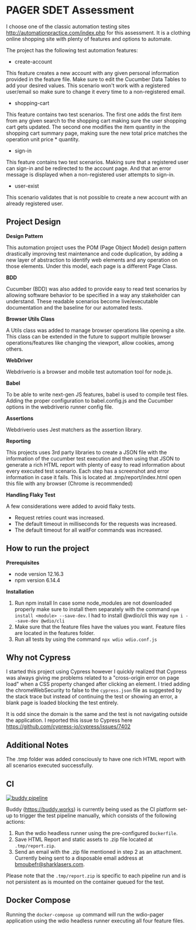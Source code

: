 # PAGER SDET Assessment
I choose one of the classic automation testing sites http://automationpractice.com/index.php for this assessment. It is a clothing
online shopping site with plenty of features and options to automate.

The project has the following test automation features:

* create-account

This feature creates a new account with any given personal information provided in the feature file. Make sure to edit the 
Cucumber Data Tables to add your desired values. This scenario won't work with a registered user/email so make sure to change it every time to a non-registered email.
 
* shopping-cart


This feature contains two test scenarios. The first one adds the first item from any given search to the shopping cart making sure the user shopping cart gets updated. The second one modifies the item quantity in the shopping cart summary page, making sure the new total price matches the operation unit price * quantity. 

* sign-in


This feature contains two test scenarios. Making sure that a registered user can sign-in and be redirected to the account page. And that an error message is displayed
when a non-registered user attempts to sign-in. 

* user-exist


This scenario validates that is not possible to create a new account with an already registered user.

## Project Design
**Design Pattern**


This automation project uses the POM (Page Object Model) design pattern drastically improving test maintenance and code duplication, by adding a new layer of abstraction to identify web elements and any operation on those elements. Under this model, each page is a different Page Class.

**BDD**


Cucumber (BDD) was also added to provide easy to read test scenarios by allowing software behavior to be specified in a way any stakeholder can understand. These readable scenarios become live/executable documentation and the baseline for our automated tests. 

**Browser Utils Class**


A Utils class was added to manage browser operations like opening a site. This class can be extended in the future to support multiple browser operations/features like changing the viewport, allow cookies, among others.

**WebDriver**


Webdriverio is a browser and mobile test automation tool for node.js.

**Babel**


To be able to write next-gen JS features, babel is used to compile test files. Adding the proper configuration to babel.config.js and the Cucumber options in the webdriverio runner config file.

**Assertions**


Webdriverio uses Jest matchers as the assertion library.

**Reporting**


This projects uses 3rd party libraries to create a JSON file with the information of the cucumber test execution and then using that JSON to generate a rich HTML report with plenty of easy to read information
about every executed test scenario. Each step has a screenshot and error information in case it fails. This is located at .tmp/report/index.html open this file with any browser (Chrome is recommended)

**Handling Flaky Test**


A few considerations were added to avoid flaky tests. 
- Request retries count was increased.
- The default timeout in milliseconds for the requests was increased.
- The default timeout for all waitFor commands was increased.

## How to run the project

**Prerequisites**

* node version 12.16.3
* npm version 6.14.4

**Installation**


1. Run npm install In case some node_modules are not downloaded properly make sure to install them separately with the command `npm install <module> --save-dev`. I had to install @wdio/cli this way `npm i --save-dev @wdio/cli`
2. Make sure that the feature files have the values you want. Feature files are located in the features folder.
3. Run all tests by using the command `npx wdio wdio.conf.js`

## Why not Cypress
I started this project using Cypress however I quickly realized that Cypress was always giving me problems related to a "cross-origin error on page load"
when a CSS property changed after clicking an element. I tried adding the chromeWebSecurity to false to the `cypress.json` file as suggested by the stack trace but instead of continuing the test or showing an error, a blank page is loaded blocking the test entirely.

It is odd since the domain is the same and the test is not navigating outside the application. I reported this issue to Cypress here https://github.com/cypress-io/cypress/issues/7402

## Additional Notes
The .tmp folder was added consciously to have one rich HTML report with all scenarios executed successfully.  

## CI
[![buddy pipeline](https://app.buddy.works/felipocorrea90/pager-sdet-assessment/pipelines/pipeline/257282/badge.svg?token=541e8bdee243fe3c7d2c38c49613537ebfb221969f5f52dd8363540301de15a6 "buddy pipeline")](https://app.buddy.works/felipocorrea90/pager-sdet-assessment/pipelines/pipeline/257282)

Buddy (https://buddy.works) is currently being used as the CI platform set-up to trigger the test pipeline manually, which consists of the following actions:

1. Run the wdio headless runner using the pre-configured `Dockerfile`.
2. Save HTML Report and static assets to .zip file located at `.tmp/report.zip`.
3. Send an email with the .zip file mentioned in step 2 as an attachment. Currently being sent to a disposable email address at bmoubefr@sharklasers.com.

Please note that the `.tmp/report.zip` is specific to each pipeline run and is not persistent as is mounted on the container queued for the test.

## Docker Compose
Running the `docker-compose up` command will run the wdio-pager application using the wdio headless runner executing all four feature files.
